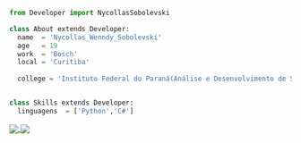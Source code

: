 ```python
from Developer import NycollasSobolevski

class About extends Developer:
  name  = 'Nycollas_Wenndy_Sobolevski'
  age   = 19
  work  = 'Bosch'
  local = 'Curitiba'
  
  college = 'Instituto Federal do Paraná(Análise e Desenvolvimento de Sistemas)'


class Skills extends Developer:
  linguagens  = ['Python','C#']

```

<a href="https://github.com/jpsoares01">
<img align="center" src="https://github-readme-stats.vercel.app/api/top-langs/?username=op7mus&&langs_count=3&theme=tokyonight&hide_langs_below=1" />

<img align='center' src="https://github-readme-stats.vercel.app/api?username=op7mus&show_icons=true&title_color=22347D&text_color=4469FC&icon_color=3856CC&bg_color=000000&cache_seconds=2300">
